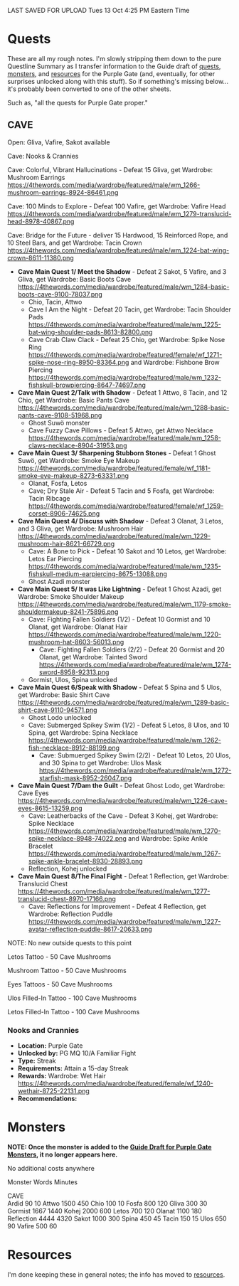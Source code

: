 LAST SAVED FOR UPLOAD Tues 13 Oct 4:25 PM Eastern Time

# Quests

These are all my rough notes. I'm slowly stripping them down to the pure Questline Summary as I transfer information to the Guide draft of [quests](https://github.com/CodeScop/Oge-Mai-Field-Guide/blob/master/purplegatequests.md), [monsters](https://github.com/CodeScop/Oge-Mai-Field-Guide/blob/master/purplegatemonsters.md), and [resources](https://github.com/CodeScop/Oge-Mai-Field-Guide/blob/master/purplegateresources.md) for the Purple Gate (and, eventually, for other surprises unlocked along with this stuff). So if something's missing below... it's probably been converted to one of the other sheets.

Such as, "all the quests for Purple Gate proper."

## CAVE

Open: Gliva, Vafire, Sakot available

Cave: Nooks & Crannies

Cave: Colorful, Vibrant Hallucinations - Defeat 15 Gliva, get Wardrobe: Mushroom Earrings https://4thewords.com/media/wardrobe/featured/male/wm_1266-mushroom-earrings-8924-86461.png

Cave: 100 Minds to Explore - Defeat 100 Vafire, get Wardrobe: Vafire Head https://4thewords.com/media/wardrobe/featured/male/wm_1279-translucid-head-8978-40867.png

Cave: Bridge for the Future - deliver 15 Hardwood, 15 Reinforced Rope, and 10 Steel Bars, and get Wardrobe: Tacin Crown https://4thewords.com/media/wardrobe/featured/male/wm_1224-bat-wing-crown-8611-11380.png

- **Cave Main Quest 1/ Meet the Shadow** - Defeat 2 Sakot, 5 Vafire, and 3 Gliva, get Wardrobe: Basic Boots Cave https://4thewords.com/media/wardrobe/featured/male/wm_1284-basic-boots-cave-9100-78037.png 
  - Chio, Tacin, Attwo
  - Cave I Am the Night - Defeat 20 Tacin, get Wardrobe: Tacin Shoulder Pads https://4thewords.com/media/wardrobe/featured/male/wm_1225-bat-wing-shoulder-pads-8613-82800.png
  - Cave Crab Claw Clack - Defeat 25 Chio, get Wardrobe: Spike Nose Ring https://4thewords.com/media/wardrobe/featured/female/wf_1271-spike-nose-ring-8950-83364.png and Wardrobe: Fishbone Brow Piercing https://4thewords.com/media/wardrobe/featured/male/wm_1232-fishskull-browpiercing-8647-74697.png
- **Cave Main Quest 2/Talk with Shadow** - Defeat 1 Attwo, 8 Tacin, and 12 Chio, get Wardrobe: Basic Pants Cave https://4thewords.com/media/wardrobe/featured/male/wm_1288-basic-pants-cave-9108-51968.png
  - Ghost Suwö monster
  - Cave Fuzzy Cave Pillows - Defeat 5 Attwo, get Attwo Necklace https://4thewords.com/media/wardrobe/featured/male/wm_1258-claws-necklace-8904-31953.png
- **Cave Main Quest 3/ Sharpening Stubborn Stones** - Defeat 1 Ghost Suwö, get Wardrobe: Smoke Eye Makeup https://4thewords.com/media/wardrobe/featured/female/wf_1181-smoke-eye-makeup-8273-63331.png
  - Olanat, Fosfa, Letos
  - Cave; Dry Stale Air - Defeat 5 Tacin and 5 Fosfa, get Wardrobe: Tacin Ribcage https://4thewords.com/media/wardrobe/featured/female/wf_1259-corset-8906-74625.png
- **Cave Main Quest 4/ Discuss with Shadow** - Defeat 3 Olanat, 3 Letos, and 3 Gliva, get Wardrobe: Mushroom Hair https://4thewords.com/media/wardrobe/featured/male/wm_1229-mushroom-hair-8621-66729.png
  - Cave: A Bone to Pick - Defeat 10 Sakot and 10 Letos, get Wardrobe: Letos Ear Piercing https://4thewords.com/media/wardrobe/featured/male/wm_1235-fishskull-medium-earpiercing-8675-13088.png
  - Ghost Azadi monster
- **Cave Main Quest 5/ It was Like Lightning** - Defeat 1 Ghost Azadi, get Wardrobe: Smoke Shoulder Makeup https://4thewords.com/media/wardrobe/featured/male/wm_1179-smoke-shouldermakeup-8241-75896.png
  - Cave: Fighting Fallen Soldiers (1/2) - Defeat 10 Gormist and 10 Olanat, get Wardrobe: Olanat Hair https://4thewords.com/media/wardrobe/featured/male/wm_1220-mushroom-hat-8603-56013.png
    - Cave: Fighting Fallen Soldiers (2/2) - Defeat 20 Gormist and 20 Olanat, get Wardrobe: Tainted Sword https://4thewords.com/media/wardrobe/featured/male/wm_1274-sword-8958-92313.png
  - Gormist, Ulos, Spina unlocked
- **Cave Main Quest 6/Speak with Shadow** - Defeat 5 Spina and 5 Ulos, get Wardrobe: Basic Shirt Cave https://4thewords.com/media/wardrobe/featured/male/wm_1289-basic-shirt-cave-9110-94571.png
  - Ghost Lodo unlocked
  - Cave: Submerged Spikey Swim (1/2) - Defeat 5 Letos, 8 Ulos, and 10 Spina, get Wardrobe: Spina Necklace https://4thewords.com/media/wardrobe/featured/male/wm_1262-fish-necklace-8912-88199.png
    - Cave: Submuerged Spikey Swim (2/2) - Defeat 10 Letos, 20 Ulos, and 30 Spina to get Wardrobe: Ulos Mask https://4thewords.com/media/wardrobe/featured/male/wm_1272-starfish-mask-8952-26047.png
- **Cave Main Quest 7/Dam the Guilt** - Defeat Ghost Lodo, get Wardrobe: Cave Eyes https://4thewords.com/media/wardrobe/featured/male/wm_1226-cave-eyes-8615-13259.png
  - Cave: Leatherbacks of the Cave - Defeat 3 Kohej, get Wardrobe: Spike Necklace https://4thewords.com/media/wardrobe/featured/male/wm_1270-spike-necklace-8948-74022.png and Wardrobe: Spike Ankle Bracelet https://4thewords.com/media/wardrobe/featured/male/wm_1267-spike-ankle-bracelet-8930-28893.png
  - Reflection, Kohej unlocked
- **Cave Main Quest 8/The Final Fight** - Defeat 1 Reflection, get Wardrobe: Translucid Chest https://4thewords.com/media/wardrobe/featured/male/wm_1277-translucid-chest-8970-17166.png
  - Cave: Reflections for Improvement - Defeat 4 Reflection, get Wardrobe: Reflection Puddle https://4thewords.com/media/wardrobe/featured/male/wm_1227-avatar-reflection-puddle-8617-20633.png

NOTE: No new outside quests to this point

Letos Tattoo - 50 Cave Mushrooms

Mushroom Tattoo - 50 Cave Mushrooms

Eyes Tattoos - 50 Cave Mushrooms

Ulos Filled-In Tattoo - 100 Cave Mushrooms

Letos Filled-In Tattoo - 100 Cave Mushrooms

### Nooks and Crannies

- **Location:** Purple Gate
- **Unlocked by:** PG MQ 10/A Familiar Fight
- **Type:** Streak
- **Requirements:** Attain a 15-day Streak
- **Rewards:** Wardrobe: Wet Hair https://4thewords.com/media/wardrobe/featured/female/wf_1240-wethair-8725-22131.png
- **Recommendations:**

# Monsters

**NOTE: Once the monster is added to the [Guide Draft for Purple Gate Monsters](https://github.com/CodeScop/Oge-Mai-Field-Guide/blob/master/purplegatemonsters.md), it no longer appears here.**

No additional costs anywhere

Monster	Words	Minutes
		
CAVE		
Ardid	90	10
Attwo	1500	450
Chio	100	10
Fosfa	800	120
Gliva	300	30
Gormist	1667	1440
Kohej	2000	600
Letos	700	120
Olanat	1100	180
Reflection	4444	4320
Sakot	1000	300
Spina	450	45
Tacin	150	15
Ulos	650	90
Vafire	500	60

# Resources

I'm done keeping these in general notes; the info has moved to  [resources](https://github.com/CodeScop/Oge-Mai-Field-Guide/blob/master/purplegateresources.md).